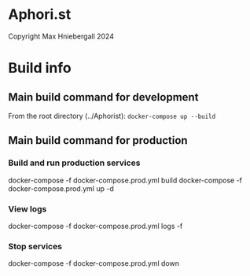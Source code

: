 # Aphori.st

Copyright Max Hniebergall 2024


# Build info

## Main build command for development
From the root directory (../Aphorist):
`docker-compose up --build`


## Main build command for production
### Build and run production services
docker-compose -f docker-compose.prod.yml build
docker-compose -f docker-compose.prod.yml up -d

### View logs
docker-compose -f docker-compose.prod.yml logs -f

### Stop services
docker-compose -f docker-compose.prod.yml down
